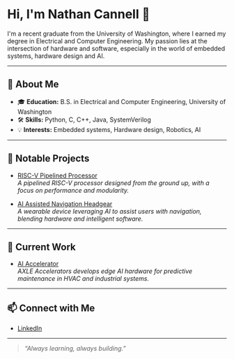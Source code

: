 # Hi, I'm Nathan Cannell 👋

I'm a recent graduate from the University of Washington, where I earned my degree in Electrical and Computer Engineering. My passion lies at the intersection of hardware and software, especially in the world of embedded systems, hardware design and AI.

---

## 🚀 About Me

- 🎓 **Education:** B.S. in Electrical and Computer Engineering, University of Washington
- 🛠️ **Skills:** Python, C, C++, Java, SystemVerilog
- 💡 **Interests:** Embedded systems, Hardware design, Robotics, AI

---

## 🌟 Notable Projects

- [RISC-V Pipelined Processor](https://github.com/nathan-cannell/RISCV_Pipelined_Processor/tree/main)  
  _A pipelined RISC-V processor designed from the ground up, with a focus on performance and modularity._

- [AI Assisted Navigation Headgear](https://github.com/nathan-cannell/AI_assisted_navigation_headgear)  
  _A wearable device leveraging AI to assist users with navigation, blending hardware and intelligent software._

---

## 🔭 Current Work

- [AI Accelerator](https://github.com/AXLE-Accelerators)  
  _AXLE Accelerators develops edge AI hardware for predictive maintenance in HVAC and industrial systems._

---

## 📫 Connect with Me

- [LinkedIn](https://www.linkedin.com/in/nathan-cannell)

---

> _“Always learning, always building.”_
